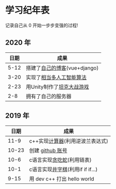 

# 学习纪年表

记录自己从 0 开始一步步变强的过程!

## 2020 年

日期|成果
---|---
5-12|搭建了[自己的博客](http://101.133.217.104/blog/static)(vue+django)
3-20|实现了[相当多人工智能算法](http://101.133.217.104/blog/static/blog/27)
2-23|用Unity制作了[坦克大战游戏](https://github.com/xiong35/UnityWork/tree/master/Tank)
2-8|拥有了自己的服务器

## 2019 年

日期|成果
---|---
11-9|c++实现[计算器](https://github.com/xiong35/cpp_work/blob/master/old_works/calculator.cpp)(利用逆波兰表达式)
10-23|创建 [github 账号](https://github.com/xiong35)
10-6|c语言实现[贪吃蛇](https://github.com/xiong35/c_work/blob/master/%E8%B4%AA%E5%90%83%E8%9B%87.c)(利用链表)
10-1|c语言实现[井字棋](https://github.com/xiong35/c_work/blob/master/%E4%BA%95%E5%AD%97%E6%A3%8B.c)(利用if if if...)
9-15|用 dev c++ 打出 hello world
